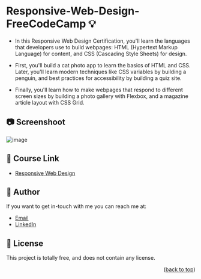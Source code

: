 # Responsive-Web-Design-FreeCodeCamp 💡
<a name="readme-top"></a>

- In this Responsive Web Design Certification, you'll learn the languages that developers use to build webpages: HTML (Hypertext Markup Language) for content, and CSS (Cascading Style Sheets) for design.

- First, you'll build a cat photo app to learn the basics of HTML and CSS. Later, you'll learn modern techniques like CSS variables by building a penguin, and best practices for accessibility by building a quiz site.

- Finally, you'll learn how to make webpages that respond to different screen sizes by building a photo gallery with Flexbox, and a magazine article layout with CSS Grid.
  
  
## 📷  Screenshoot
![image](https://github.com/Hager-elhwarii/Responsive-Web-Design-FreeCodeCamp/assets/80959882/73197167-4051-4561-b779-415232b44a37)


## 🚀 Course Link 
  - [Responsive Web Design](https://www.freecodecamp.org/learn/2022/responsive-web-design/)
    

## 🦄   Author
If you want to get in-touch with me you can reach me at:
-  [Email](http://hager.a.elhawary@gmail.com/)
-  [LinkedIn](https://www.linkedin.com/in/hager-omar-elhawary/)


## 📘 License
This project is totally free,  and does not contain any license.


<p align="right">(<a href="#readme-top">back to top</a>)</p>
